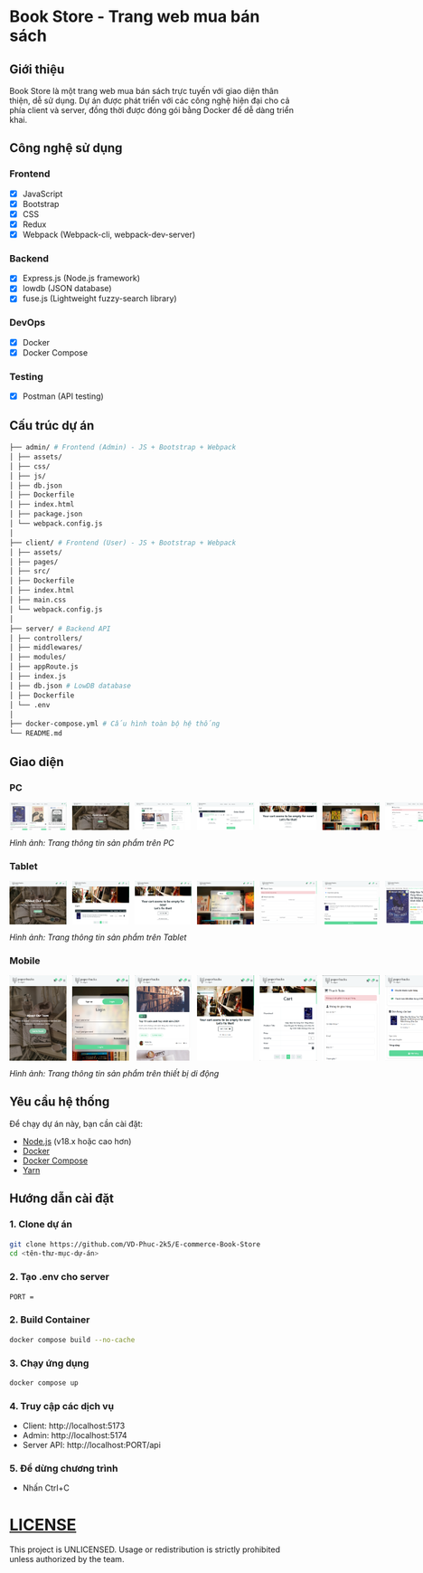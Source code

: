 # Book Store - Trang web mua bán sách

## Giới thiệu

Book Store là một trang web mua bán sách trực tuyến với giao diện thân thiện, dễ sử dụng. Dự án được phát triển với các công nghệ hiện đại cho cả phía client và server, đồng thời được đóng gói bằng Docker để dễ dàng triển khai.

## Công nghệ sử dụng

### Frontend

- [x] JavaScript
- [x] Bootstrap
- [x] CSS
- [x] Redux
- [x] Webpack (Webpack-cli, webpack-dev-server)

### Backend

- [x] Express.js (Node.js framework)
- [x] lowdb (JSON database)
- [x] fuse.js (Lightweight fuzzy-search library)

### DevOps

- [x] Docker
- [x] Docker Compose

### Testing

- [x] Postman (API testing)

## Cấu trúc dự án

```bash
├── admin/ # Frontend (Admin) - JS + Bootstrap + Webpack
│ ├── assets/
│ ├── css/
│ ├── js/
│ ├── db.json
│ ├── Dockerfile
│ ├── index.html
│ ├── package.json
│ └── webpack.config.js
│
├── client/ # Frontend (User) - JS + Bootstrap + Webpack
│ ├── assets/
│ ├── pages/
│ ├── src/
│ ├── Dockerfile
│ ├── index.html
│ ├── main.css
│ └── webpack.config.js
│
├── server/ # Backend API
│ ├── controllers/
│ ├── middlewares/
│ ├── modules/
│ ├── appRoute.js
│ ├── index.js
│ ├── db.json # LowDB database
│ ├── Dockerfile
│ └── .env
│
├── docker-compose.yml # Cấu hình toàn bộ hệ thống
└── README.md
```

## Giao diện

### PC

<div style="display: flex; align-item: center; gap: 10px; justify-content: space-between;">
    <img style="flex: 1" src="./pages/pc/Home.png" width="20%" />
    <img style="flex: 1" src="./pages/pc/AboutUs.png" width="20%" />
    <img style="flex: 1" src="./pages/pc/Blog-Body.png" width="20%" />
    <img style="flex: 1" src="./pages/pc/Cart.png" width="20%" />
    <img style="flex: 1" src="./pages/pc/Cart-Empty.png" width="20%" />
    <img style="flex: 1" src="./pages/pc/Auth.png" width="20%" />
    <img style="flex: 1" src="./pages/pc/Checkout-Empty.png" width="20%" />
    <img style="flex: 1" src="./pages/pc/Checkout.png" width="20%" />
</div>

_Hình ảnh: Trang thông tin sản phẩm trên PC_

### Tablet

<div style="display: flex; align-item: center; gap: 10px; justify-content: space-between;">
    <img style="flex: 1" src="./pages/tablet/AboutUs.png" width="20%" />
    <img style="flex: 1" src="./pages/tablet/Cart.png" width="20%" />
    <img style="flex: 1" src="./pages/tablet/Cart-Empty.png" width="20%" />
    <img style="flex: 1" src="./pages/tablet/Auth.png" width="20%" />
    <img style="flex: 1" src="./pages/tablet/Checkout-Empty.png" width="20%" />
    <img style="flex: 1" src="./pages/tablet/Checkout.png" width="20%" />
    <img style="flex: 1" src="./pages/tablet/Product.png" width="20%" />
    <img style="flex: 1" src="./pages/tablet/Product-Info.png" width="20%" />
</div>

_Hình ảnh: Trang thông tin sản phẩm trên Tablet_

### Mobile

<div style="display: flex; align-item: center; gap: 10px; justify-content: space-between;">
    <img style="flex: 1" src="./pages/mobile/AboutUs.png" width="20%" />
    <img style="flex: 1" src="./pages/mobile/Auth.png" width="20%" />
    <img style="flex: 1" src="./pages/mobile/Blog-Body.png" width="20%" />
    <img style="flex: 1" src="./pages/mobile/Cart-Empty.png" width="20%" />
    <img style="flex: 1" src="./pages/mobile/Cart.png" width="20%" />
    <img style="flex: 1" src="./pages/mobile/Checkout-Empty.png" width="20%" />
    <img style="flex: 1" src="./pages/mobile/Checkout.png" width="20%" />
    <img style="flex: 1" src="./pages/mobile/Home-Bars.png" width="20%" />
</div>

_Hình ảnh: Trang thông tin sản phẩm trên thiết bị di động_

## Yêu cầu hệ thống

Để chạy dự án này, bạn cần cài đặt:

- [Node.js](https://nodejs.org/) (v18.x hoặc cao hơn)
- [Docker](https://www.docker.com/get-started)
- [Docker Compose](https://docs.docker.com/compose/install/)
- [Yarn](https://yarnpkg.com/getting-started/install)

## Hướng dẫn cài đặt

### 1. Clone dự án

```bash
git clone https://github.com/VD-Phuc-2k5/E-commerce-Book-Store
cd <tên-thư-mục-dự-án>
```

### 2. Tạo .env cho server

```bash
PORT =
```

### 2. Build Container

```bash
docker compose build --no-cache
```

### 3. Chạy ứng dụng

```bash
docker compose up
```

### 4. Truy cập các dịch vụ

- Client: http://localhost:5173
- Admin: http://localhost:5174
- Server API: http://localhost:PORT/api

### 5. Để dừng chương trình

- Nhấn Ctrl+C

# [LICENSE](./LICENSE)

This project is UNLICENSED. Usage or redistribution is strictly prohibited unless authorized by the team.
